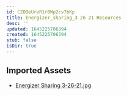 ```yaml
---
id: CZOOeUrvR1rBWp2cv7bKp
title: Energizer_sharing_3 26 21 Resources
desc: ''
updated: 1645225706394
created: 1645225706394
stub: false
isDir: true
---
```

## Imported Assets
- [Energizer Sharing 3-26-21.jpg](/assets/energizer-sharing-3-26-21-o0X0ZL1uP1KV.jpg)
